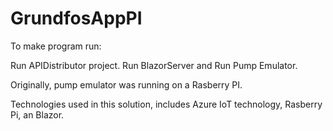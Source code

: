 # GrundfosAppPI

To make program run:

Run APIDistributor project.
Run BlazorServer
and Run Pump Emulator.

Originally, pump emulator was running on a Rasberry PI.

Technologies used in this solution, includes Azure IoT technology, Rasberry Pi, an Blazor.
